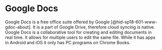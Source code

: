 Google Docs
===========

Google Docs is a free office suite offered by
Google [@hid-sp18-601-www-gdoc-about]. It is a part of Google Drive,
therefore cloud syncing is native. Google Docs is a collaborative tool
for creating and editing documents in real time. It allows for multiple
users to edit the same file. While it has apps in Android and iOS it
only has PC programs on Chrome Books.
